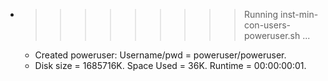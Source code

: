 * >>>>>>>>> Running inst-min-con-users-poweruser.sh ...
  * Created poweruser: Username/pwd = poweruser/poweruser.
  * Disk size = 1685716K. Space Used = 36K. Runtime = 00:00:00:01.
